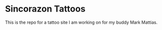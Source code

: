 # Sincorazon Tattoos

This is the repo for a tattoo site I am working on for my buddy Mark Mattias.
